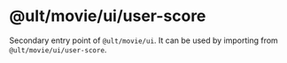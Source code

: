 # @ult/movie/ui/user-score

Secondary entry point of `@ult/movie/ui`. It can be used by importing from `@ult/movie/ui/user-score`.

